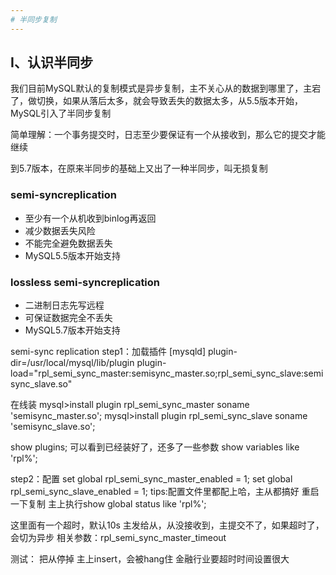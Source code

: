 ```yaml
---
# 半同步复制
---
```


## Ⅰ、认识半同步
我们目前MySQL默认的复制模式是异步复制，主不关心从的数据到哪里了，主宕了，做切换，如果从落后太多，就会导致丢失的数据太多，从5.5版本开始，MySQL引入了半同步复制

简单理解：一个事务提交时，日志至少要保证有一个从接收到，那么它的提交才能继续

到5.7版本，在原来半同步的基础上又出了一种半同步，叫无损复制

### semi-syncreplication

- 至少有一个从机收到binlog再返回
- 减少数据丢失风险
- 不能完全避免数据丢失
- MySQL5.5版本开始支持

### lossless semi-syncreplication

- 二进制日志先写远程
- 可保证数据完全不丢失
- MySQL5.7版本开始支持



semi-sync replication
step1：加载插件
[mysqld]
plugin-dir=/usr/local/mysql/lib/plugin
plugin-load="rpl_semi_sync_master:semisync_master.so;rpl_semi_sync_slave:semisync_slave.so"

在线装
mysql>install plugin rpl_semi_sync_master soname 'semisync_master.so';
mysql>install plugin rpl_semi_sync_slave soname 'semisync_slave.so';

show plugins;
可以看到已经装好了，还多了一些参数
show variables like 'rpl%';

step2：配置
set global rpl_semi_sync_master_enabled = 1;
set global rpl_semi_sync_slave_enabled = 1;
tips:配置文件里都配上哈，主从都搞好
重启一下复制
主上执行show global status like 'rpl%';

这里面有一个超时，默认10s
主发给从，从没接收到，主提交不了，如果超时了，会切为异步
相关参数：rpl_semi_sync_master_timeout

测试：
把从停掉
主上insert，会被hang住
金融行业要超时时间设置很大
